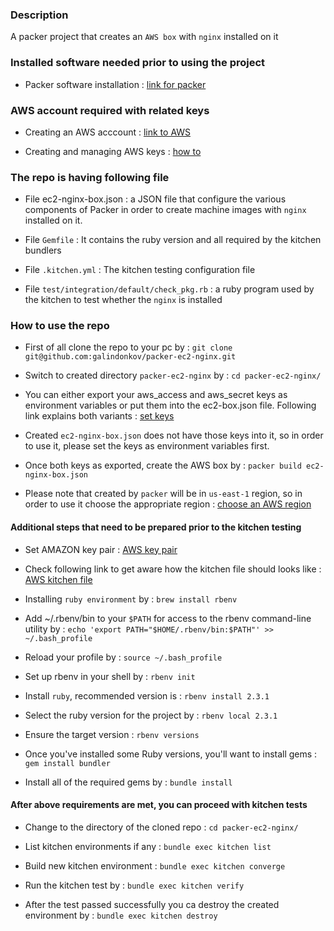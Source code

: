 ### Description

A packer project that creates an ```AWS box``` with ```nginx``` installed on it

### Installed software needed prior to using the project

- Packer software installation : [link for packer](https://www.packer.io/intro/getting-started/install.html)

### AWS account required with related keys

- Creating an AWS acccount : [link to AWS](https://docs.aws.amazon.com/AmazonSimpleDB/latest/DeveloperGuide/AboutAWSAccounts.html)

- Creating and managing AWS keys : [how to](https://docs.aws.amazon.com/IAM/latest/UserGuide/id_credentials_access-keys.html)

### The repo is having following file

- File ec2-nginx-box.json : a JSON file that configure the various components of Packer in order to create machine images 
with ```nginx``` installed on it.

- File ```Gemfile``` : It contains the ruby version and all required by the kitchen bundlers

- File ```.kitchen.yml``` : The kitchen testing configuration file

- File ```test/integration/default/check_pkg.rb``` : a ruby program used by the kitchen to test whether the ```nginx``` is installed

### How to use the repo

- First of all clone the repo to your pc by : ```git clone git@github.com:galindonkov/packer-ec2-nginx.git```

- Switch to created directory ```packer-ec2-nginx``` by : ```cd packer-ec2-nginx/```

- You can either export your aws_access and aws_secret keys as environment variables or put them into the ec2-box.json file. Following link explains both variants : [set keys](https://www.packer.io/docs/builders/amazon.html#specifying-amazon-credentials)

- Created ```ec2-nginx-box.json``` does not have those keys into it, so in order to use it, please set the keys as environment variables first.

- Once both keys as exported, create the AWS box by : ```packer build ec2-nginx-box.json```

- Please note that created by ```packer``` will be in ```us-east-1``` region, so in order to use it choose the appropriate region :  [choose an AWS region](https://docs.aws.amazon.com/emr/latest/ManagementGuide/emr-plan-region.html)


#### Additional steps that need to be prepared prior to the kitchen testing

- Set AMAZON key pair : [AWS key pair](https://docs.aws.amazon.com/AWSEC2/latest/UserGuide/ec2-key-pairs.html#having-ec2-create-your-key-pair)

- Check following link to get aware how the kitchen file should looks like : [AWS kitchen file](https://docs.aws.amazon.com/opsworks/latest/userguide/cookbooks-101-basics-ec2.html)

- Installing ```ruby environment``` by : ```brew install rbenv```

- Add ~/.rbenv/bin to your ```$PATH``` for access to the rbenv command-line utility by : ```echo 'export PATH="$HOME/.rbenv/bin:$PATH"' >> ~/.bash_profile```

- Reload your profile by : ```source ~/.bash_profile```

- Set up rbenv in your shell by : ```rbenv init```

- Install ```ruby```, recommended version is : ```rbenv install 2.3.1```

- Select the ruby version for the project by : ```rbenv local 2.3.1```

- Ensure the target version : ```rbenv versions```

- Once you've installed some Ruby versions, you'll want to install gems : ```gem install bundler```

- Install all of the required gems by : ```bundle install```

#### After above requirements are met, you can proceed with kitchen tests

- Change to the directory of the cloned repo : ```cd packer-ec2-nginx/```

- List kitchen environments if any : ```bundle exec kitchen list```

- Build new kitchen environment : ```bundle exec kitchen converge```

- Run the kitchen test by : ```bundle exec kitchen verify```

- After the test passed successfully you ca destroy the created environment by : ```bundle exec kitchen destroy```
